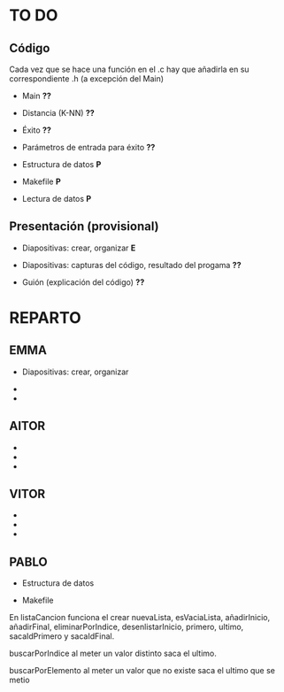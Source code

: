 # TO DO

## Código

Cada vez que se hace una función en el .c hay que añadirla en su correspondiente .h (a excepción del Main)

- Main **??**

- Distancia (K-NN) **??**

- Éxito **??**

- Parámetros de entrada para éxito **??**

- Estructura de datos **P**

- Makefile **P**

- Lectura de datos **P**


## Presentación (provisional)

- Diapositivas: crear, organizar **E**

- Diapositivas: capturas del código, resultado del progama **??**

- Guión (explicación del código) **??**


# REPARTO

## EMMA

- Diapositivas: crear, organizar

- 

- 

## AITOR

- 

- 

- 

## VITOR

- 

- 

- 

## PABLO

- Estructura de datos

- Makefile

En listaCancion funciona el crear nuevaLista, esVaciaLista, añadirInicio, añadirFinal, eliminarPorIndice, desenlistarInicio, primero, ultimo, sacaIdPrimero y sacaIdFinal.

buscarPorIndice al meter un valor distinto saca el ultimo.

buscarPorElemento al meter un valor que no existe saca el ultimo que se metio